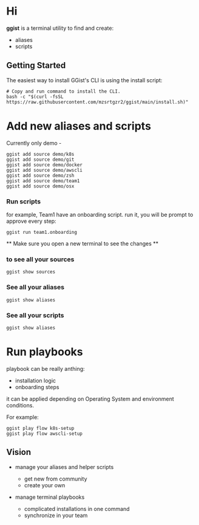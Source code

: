 # Hi 

**ggist** is a terminal utility to find and create:
- aliases
- scripts


## Getting Started
The easiest way to install GGist's CLI is using the install script:

```
# Copy and run command to install the CLI.
bash -c "$(curl -fsSL https://raw.githubusercontent.com/mzsrtgzr2/ggist/main/install.sh)"
```


# Add new aliases and scripts
Currently only demo - 

```
ggist add source demo/k8s
ggist add source demo/git
ggist add source demo/docker
ggist add source demo/awscli
ggist add source demo/zsh
ggist add source demo/team1
ggist add source demo/osx
```

### Run scripts
for example, Team1 have an onboarding script.
run it, you will be prompt to approve every step:
```
ggist run team1.onboarding
```

** Make sure you open a new terminal to see the changes **

### to see all your sources
```
ggist show sources
```

### See all your aliases
```
ggist show aliases
```

### See all your scripts
```
ggist show aliases
```

# Run playbooks
playbook can be really anthing:
- installation logic
- onboarding steps

it can be applied depending on Operating System and environment conditions.

For example:
```
ggist play flow k8s-setup
ggist play flow awscli-setup
```


## Vision 
- manage your aliases and helper scripts
    - get new from community 
    - create your own

- manage terminal playbooks
    - complicated installations in one command
    - synchronize in your team

